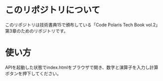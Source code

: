 # このリポジトリについて
このリポジトリは技術書典15で頒布している「Code Polaris Tech Book vol.2」第3章のためのリポジトリです。

# 使い方
APIを起動した状態でindex.htmlをブラウザで開き、数字と演算子を入力し計算ボタンを押下してください。

